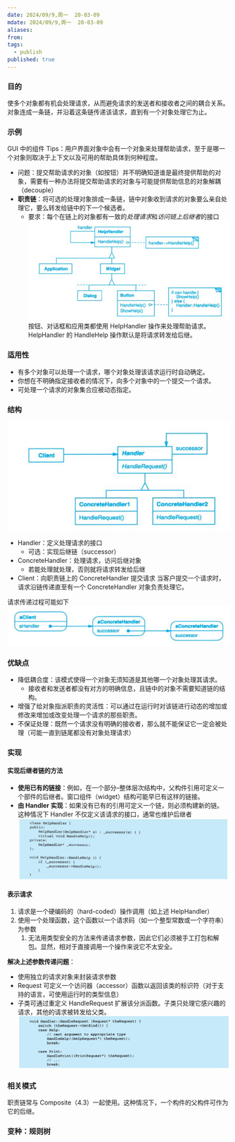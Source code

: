 ```yaml
---
date: 2024/09/9,周一  20-03-09
mdate: 2024/09/9,周一  20-03-09
aliases: 
from: 
tags:
  - publish
published: true
---
```



### 目的
使多个对象都有机会处理请求，从而避免请求的发送者和接收者之间的耦合关系。
对象连成一条链，并沿着这条链传递该请求，直到有一个对象处理它为止。

### 示例

GUI 中的组件 Tips：用户界面对象中会有一个对象来处理帮助请求，至于是哪一个对象则取决于上下文以及可用的帮助具体到何种程度。

- 问题：提交帮助请求的对象（如按钮）并不明确知道谁是最终提供帮助的对象，需要有一种办法将提交帮助请求的对象与可能提供帮助信息的对象解耦（decouple）
- **职责链**：将可选的处理对象排成一条链，链中对象收到请求的对象要么亲自处理它，要么转发给链中的下一个候选者。
	- 要求：每个在链上的对象都有一致的*处理请求*和*访问链上后继者*的接口
![](./assets/5.1-ChainOfResponsibility-%E8%81%8C%E8%B4%A3%E9%93%BE-%E8%A1%8C%E4%B8%BA%E5%9E%8B%E6%A8%A1%E5%BC%8F/image-2023-10-08_10-04-55-745.png)
按钮、对话框和应用类都使用 HelpHandler 操作来处理帮助请求。 HelpHandler 的 HandleHelp 操作默认是将请求转发给后继。

### 适用性

- 有多个对象可以处理一个请求，哪个对象处理该请求运行时自动确定。
- 你想在不明确指定接收者的情况下，向多个对象中的一个提交一个请求。
- 可处理一个请求的对象集合应被动态指定。


### 结构
![](./assets/5.1-ChainOfResponsibility-%E8%81%8C%E8%B4%A3%E9%93%BE-%E8%A1%8C%E4%B8%BA%E5%9E%8B%E6%A8%A1%E5%BC%8F/image-2023-10-08_10-05-58-915.png)
- Handler：定义处理请求的接口
	- 可选：实现后继链（successor）
- ConcreteHandler：处理请求，访问后继对象
	- 若能处理就处理，否则就将请求转发给后继
- Client：向职责链上的 ConcreteHandler 提交请求
当客户提交一个请求时，请求沿链传递直至有一个 ConcreteHandler 对象负责处理它。

请求传递过程可能如下
![](./assets/5.1-ChainOfResponsibility-%E8%81%8C%E8%B4%A3%E9%93%BE-%E8%A1%8C%E4%B8%BA%E5%9E%8B%E6%A8%A1%E5%BC%8F/image-2023-10-08_10-06-26-399.png)

### 优缺点

- 降低耦合度：该模式使得一个对象无须知道是其他哪一个对象处理其请求。
	- 接收者和发送者都没有对方的明确信息，且链中的对象不需要知道链的结构。
- 增强了给对象指派职责的灵活性：可以通过在运行时对该链进行动态的增加或修改来增加或改变处理一个请求的那些职责。
- 不保证处理：既然一个请求没有明确的接收者，那么就不能保证它一定会被处理（可能一直到链尾都没有对象处理请求）

### 实现

#### 实现后继者链的方法

- **使用已有的链接**：例如，在一个部分–整体层次结构中，父构件引用可定义一个部件的后继者。窗口组件（widget）结构可能早已有这样的链接。
- **由 Handler 实现**：如果没有已有的引用可定义一个链，则必须构建新的链。这种情况下 Handler 不仅定义该请求的接口，通常也维护后继者
![](./assets/5.1-ChainOfResponsibility-%E8%81%8C%E8%B4%A3%E9%93%BE-%E8%A1%8C%E4%B8%BA%E5%9E%8B%E6%A8%A1%E5%BC%8F/image-2023-10-08_10-22-13-233.png)


#### 表示请求

1. 请求是一个硬编码的（hard-coded）操作调用（如上述 HelpHandler）
2. 使用一个处理函数，这个函数以一个请求码（如一个整型常数或一个字符串）为参数
	1. 无法用类型安全的方法来传递请求参数，因此它们必须被手工打包和解包。显然，相对于直接调用一个操作来说它不太安全。

**解决上述参数传递问题**：
- 使用独立的请求对象来封装请求参数
- Request 可定义一个访问器（accessor）函数以返回该类的标识符（对于支持的语言，可使用运行时的类型信息）
- 子类可通过重定义 HandleRequest 扩展该分派函数。子类只处理它感兴趣的请求，其他的请求被转发给父类。
![](./assets/5.1-ChainOfResponsibility-%E8%81%8C%E8%B4%A3%E9%93%BE-%E8%A1%8C%E4%B8%BA%E5%9E%8B%E6%A8%A1%E5%BC%8F/image-2023-10-08_10-26-57-404.png)


### 相关模式
职责链常与 Composite（4.3）一起使用。这种情况下，一个构件的父构件可作为它的后继。

### 变种：规则树

